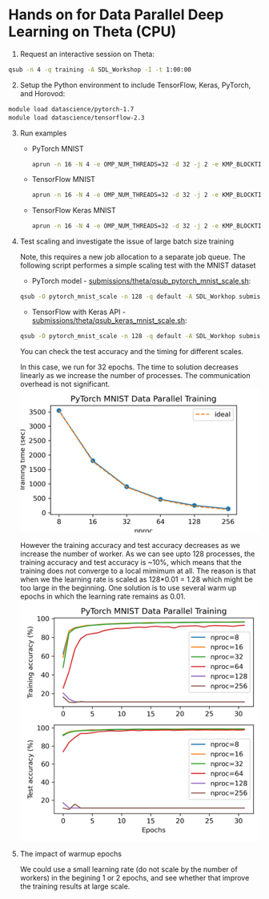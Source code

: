 # Hands on for Data Parallel Deep Learning on Theta (CPU)

1. Request an interactive session on Theta:
```bash
qsub -n 4 -q training -A SDL_Workshop -I -t 1:00:00
```

2. Setup the Python environment to include TensorFlow, Keras, PyTorch, and Horovod:
```bash
module load datascience/pytorch-1.7
module load datascience/tensorflow-2.3
```

3. Run examples
   - PyTorch MNIST
     ```bash
     aprun -n 16 -N 4 -e OMP_NUM_THREADS=32 -d 32 -j 2 -e KMP_BLOCKTIME=0 -cc depth python pytorch_mnist.py --device cpu
     ```
    
   - TensorFlow MNIST
     ```bash
     aprun -n 16 -N 4 -e OMP_NUM_THREADS=32 -d 32 -j 2 -e KMP_BLOCKTIME=0 -cc depth python tensorflow2_mnist.py --device cpu
     ```
    
   - TensorFlow Keras MNIST
     ```bash
     aprun -n 16 -N 4 -e OMP_NUM_THREADS=32 -d 32 -j 2 -e KMP_BLOCKTIME=0 -cc depth python tensorflow2_keras_mnist.py --device cpu
     ```

4. Test scaling and investigate the issue of large batch size training

    Note, this requires a new job allocation to a separate job queue. The following script performes a simple scaling test with the MNIST dataset
	* PyTorch model -  [submissions/theta/qsub_pytorch_mnist_scale.sh](submissions/theta/qsub_pytorch_mnist_scale.sh):
    ```bash
    qsub -O pytorch_mnist_scale -n 128 -q default -A SDL_Workhop submissions/theta/qsub_pytorch_mnist_scale.sh
    ```
	* TensorFlow with Keras API - [submissions/theta/qsub_keras_mnist_scale.sh](submissions/theta/qsub_keras_mnist_scale.sh): 
	```bash
    qsub -O pytorch_mnist_scale -n 128 -q default -A SDL_Workhop submissions/theta/qsub_keras_mnist_scale.sh
    ```

    You can check the test accuracy and the timing for different scales. 
	
	In this case, we run for 32 epochs. The time to solution decreases linearly as we increase the number of processes. The communication overhead is not significant. 
	![scaling](./results/theta/pytorch_mnist_time.png)

	However the training accuracy and test accuracy decreases as we increase the number of worker. As we can see upto 128 processes, the training accuracy and test accuracy is \~10\%, which means that the training does not converge to a local mimimum at all. The reason is that when we the learning rate is scaled as 128*0.01 = 1.28 which might be too large in the beginning. One solution is to use several warm up epochs in which the learning rate remains as 0.01. 
	![acc](./results/theta/pytorch_mnist_acc.png)

5. The impact of warmup epochs

    We could use a small learning rate (do not scale by the number of workers) in the begining 1 or 2 epochs, and see whether that improve the training results at large scale.
